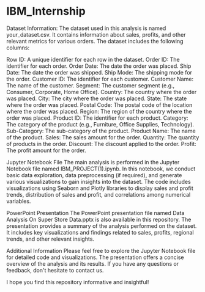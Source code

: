 # IBM_Internship
Dataset Information:
The dataset used in this analysis is named your_dataset.csv. It contains information about sales, profits, and other relevant metrics for various orders. The dataset includes the following columns:

Row ID: A unique identifier for each row in the dataset. Order ID: The identifier for each order. Order Date: The date the order was placed. Ship Date: The date the order was shipped. Ship Mode: The shipping mode for the order. Customer ID: The identifier for each customer. Customer Name: The name of the customer. Segment: The customer segment (e.g., Consumer, Corporate, Home Office). Country: The country where the order was placed. City: The city where the order was placed. State: The state where the order was placed. Postal Code: The postal code of the location where the order was placed. Region: The region of the country where the order was placed. Product ID: The identifier for each product. Category: The category of the product (e.g., Furniture, Office Supplies, Technology). Sub-Category: The sub-category of the product. Product Name: The name of the product. Sales: The sales amount for the order. Quantity: The quantity of products in the order. Discount: The discount applied to the order. Profit: The profit amount for the order.

Jupyter Notebook File
The main analysis is performed in the Jupyter Notebook file named IBM_PROJECT(1).ipynb. In this notebook, we conduct basic data exploration, data preprocessing (if required), and generate various visualizations to gain insights into the dataset. The code includes visualizations using Seaborn and Plotly libraries to display sales and profit trends, distribution of sales and profit, and correlations among numerical variables.

PowerPoint Presentation
The PowerPoint presentation file named Data Analysis On Super Store Data.pptx is also available in this repository. The presentation provides a summary of the analysis performed on the dataset. It includes key visualizations and findings related to sales, profits, regional trends, and other relevant insights.

Additional Information Please feel free to explore the Jupyter Notebook file for detailed code and visualizations. The presentation offers a concise overview of the analysis and its results. If you have any questions or feedback, don't hesitate to contact us.

I hope you find this repository informative and insightful!
